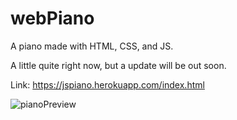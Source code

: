 # webPiano
A piano made with HTML, CSS, and JS.

A little quite right now, but a update will be out soon.

Link: https://jspiano.herokuapp.com/index.html

![pianoPreview](https://user-images.githubusercontent.com/61432155/87741481-a1bf5b00-c7b2-11ea-822f-ea537295175b.png)
